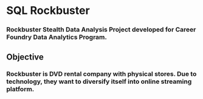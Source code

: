 # SQL Rockbuster
### Rockbuster Stealth Data Analysis Project developed for Career Foundry Data Analytics Program.

## Objective
### Rockbuster is DVD rental company with physical stores. Due to technology, they want to diversify itself into online streaming platform.
